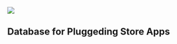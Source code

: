 [![](https://data.jsdelivr.com/v1/package/gh/Pluggeding/store-database/badge)](https://www.jsdelivr.com/package/gh/Pluggeding/store-database)


## Database for Pluggeding Store Apps

